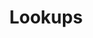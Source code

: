 ---
schema: default
title: Lookups
organization: 'Insight, Transformation and Organisational Development'
notes: 'ONS Lookups: postcode, oa, lsoa, msoa, ward code, ward name'
resources:
  - name: ward code to ward name lookup
    url: >-
      https://github.com/lb-lewisham/open-data-lewisham/raw/gh-pages/_datasets/lbl_wd22_proposed.csv
    format: csv
  - name: 'postcode to oa, lsoa, msoa, ward code lookup'
    url: >-
      https://github.com/lb-lewisham/open-data-lewisham/raw/gh-pages/_datasets/lbl_postcode_oa11_lsoa11_msoa11_wd22.csv
    format: csv
license: 'https://www.nationalarchives.gov.uk/doc/open-government-licence/version/3/'
category:
  - Real Estate / Land Records
maintainer: 'Lewisham insight '
maintainer_email: insight-and-delivery@lewisham.gov.uk
---